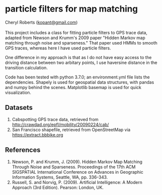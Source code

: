 # particle filters for map matching

Cheryl Roberts (kopant@gmail.com)  
<br>
This project includes a class for fitting particle filters to GPS trace data, adapted from 
Newson and Krumm's 2009 paper "Hidden Markov map matching through noise and sparseness." 
That paper used HMMs to smooth GPS traces, whereas here I have used particle filters.

One difference in my approach is that as I do not have easy access to the driving distance between two arbitary points, I use haversine distance in the transition calculation. 

Code has been tested with python 3.7.0; an environment.yml file lists the dependencies. Shapely is used for geospatial data structures, with pandas and numpy behind the scenes. Matplotlib basemap is used for quick visualization. 

## Datasets
1. Cabspotting GPS trace data, retrieved from http://crawdad.org/epfl/mobility/20090224/cab/
2. San Francisco shapefile, retrieved from OpenStreetMap via https://extract.bbbike.org

## References
1. Newson, P. and Krumm, J. (2009). Hidden Markov Map Matching Through Noise and Sparseness. Proceedings of the 17th ACM SIGSPATIAL International Conference on Advances in Geographic Information Systems, Seattle, WA, pp. 336-343. 
2. Russell, S. and Norvig, P. (2009). Artificial Intelligence: A Modern Approach (3rd Edition). Pearson: London, UK. 
